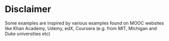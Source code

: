 # Disclaimer

Some examples are inspired by various examples found on MOOC websites like Khan Academy, Udemy, edX, Coursera \(e.g. from MIT, Michigan and Duke universities etc\)

